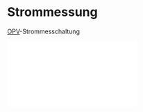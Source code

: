 # Strommessung

[OPV](Operations-Verstärker.md)-Strommesschaltung

![600](../Hardwareentwicklung/assets/OPV-Strommessung.md)